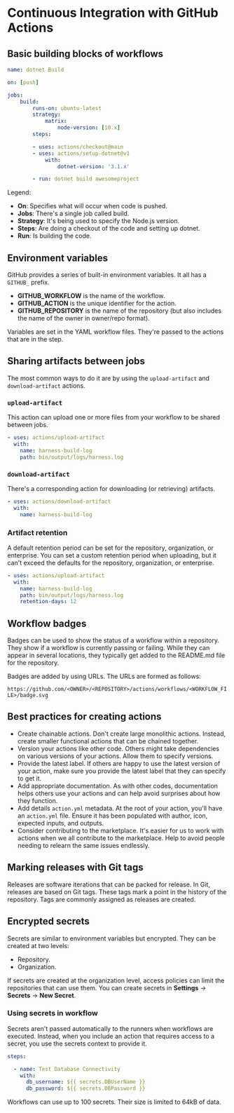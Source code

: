 # Continuous Integration with GitHub Actions
## Basic building blocks of workflows

```yaml
name: dotnet Build

on: [push]

jobs:
    build:
        runs-on: ubuntu-latest
        strategy:
            matrix:
                node-version: [10.x]
        steps:

        - uses: actions/checkout@main
        - uses: actions/setup-dotnet@v1
            with:
                dotnet-version: '3.1.x'

        - run: dotnet build awesomeproject
```

Legend:

- **On**: Specifies what will occur when code is pushed.
- **Jobs**: There's a single job called build.
- **Strategy**: It's being used to specify the Node.js version.
- **Steps**: Are doing a checkout of the code and setting up dotnet.
- **Run**: Is building the code.

## Environment variables
GitHub provides a series of built-in environment variables. It all has a `GITHUB_` prefix.

- **GITHUB_WORKFLOW** is the name of the workflow.
- **GITHUB_ACTION** is the unique identifier for the action.
- **GITHUB_REPOSITORY** is the name of the repository (but also includes the name of the owner in owner/repo format).

Variables are set in the YAML workflow files. They're passed to the actions that are in the step.

## Sharing artifacts between jobs
The most common ways to do it are by using the `upload-artifact` and `download-artifact` actions.

### `upload-artifact`
This action can upload one or more files from your workflow to be shared between jobs.

```yaml
- uses: actions/upload-artifact
  with:
    name: harness-build-log
    path: bin/output/logs/harness.log
```

### `download-artifact`
There's a corresponding action for downloading (or retrieving) artifacts.
```yaml 
- uses: actions/download-artifact
  with:
    name: harness-build-log
```

### Artifact retention
A default retention period can be set for the repository, organization, or enterprise.
You can set a custom retention period when uploading, but it can't exceed the defaults for the repository, organization, or enterprise.

```yaml
- uses: actions/upload-artifact
  with:
    name: harness-build-log
    path: bin/output/logs/harness.log
    retention-days: 12
```

## Workflow badges
Badges can be used to show the status of a workflow within a repository.
They show if a workflow is currently passing or failing. While they can appear in several locations, they typically get added to the README.md file for the repository.

Badges are added by using URLs. The URLs are formed as follows:

`https://github.com/<OWNER>/<REPOSITORY>/actions/workflows/<WORKFLOW_FILE>/badge.svg`

## Best practices for creating actions

- Create chainable actions. Don't create large monolithic actions. Instead, create smaller functional actions that can be chained together.
- Version your actions like other code. Others might take dependencies on various versions of your actions. Allow them to specify versions.
- Provide the latest label. If others are happy to use the latest version of your action, make sure you provide the latest label that they can specify to get it.
- Add appropriate documentation. As with other codes, documentation helps others use your actions and can help avoid surprises about how they function.
- Add details `action.yml` metadata. At the root of your action, you'll have an `action.yml` file. Ensure it has been populated with author, icon, expected inputs, and outputs.
- Consider contributing to the marketplace. It's easier for us to work with actions when we all contribute to the marketplace. Help to avoid people needing to relearn the same issues endlessly.

## Marking releases with Git tags
Releases are software iterations that can be packed for release.
In Git, releases are based on Git tags. These tags mark a point in the history of the repository. Tags are commonly assigned as releases are created.

## Encrypted secrets
Secrets are similar to environment variables but encrypted. They can be created at two levels:

- Repository.
- Organization.

If secrets are created at the organization level, access policies can limit the repositories that can use them.
You can create secrets in **Settings** -> **Secrets** -> **New Secret**.

### Using secrets in workflow
Secrets aren't passed automatically to the runners when workflows are executed.
Instead, when you include an action that requires access to a secret, you use the secrets context to provide it.

```yaml
steps:

  - name: Test Database Connectivity
    with:
      db_username: ${{ secrets.DBUserName }}
      db_password: ${{ secrets.DBPassword }}
```

Workflows can use up to 100 secrets. Their size is limited to 64kB of data.